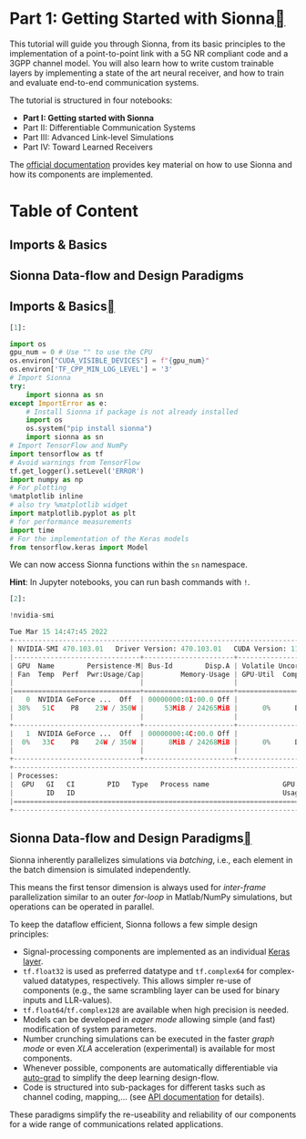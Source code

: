 # Part 1: Getting Started with Sionna<a class="headerlink" href="https://nvlabs.github.io/sionna/examples/Sionna_tutorial_part1.html#Part-1:-Getting-Started-with-Sionna" title="Permalink to this headline"></a>
    
This tutorial will guide you through Sionna, from its basic principles to the implementation of a point-to-point link with a 5G NR compliant code and a 3GPP channel model. You will also learn how to write custom trainable layers by implementing a state of the art neural receiver, and how to train and evaluate end-to-end communication systems.
    
The tutorial is structured in four notebooks:
 
- **Part I: Getting started with Sionna**
- Part II: Differentiable Communication Systems
- Part III: Advanced Link-level Simulations
- Part IV: Toward Learned Receivers

    
The <a class="reference external" href="https://nvlabs.github.io/sionna">official documentation</a> provides key material on how to use Sionna and how its components are implemented.

# Table of Content
## Imports & Basics
## Sionna Data-flow and Design Paradigms
  
  

## Imports & Basics<a class="headerlink" href="https://nvlabs.github.io/sionna/examples/Sionna_tutorial_part1.html#Imports-&-Basics" title="Permalink to this headline"></a>

```python
[1]:
```

```python
import os
gpu_num = 0 # Use "" to use the CPU
os.environ["CUDA_VISIBLE_DEVICES"] = f"{gpu_num}"
os.environ['TF_CPP_MIN_LOG_LEVEL'] = '3'
# Import Sionna
try:
    import sionna as sn
except ImportError as e:
    # Install Sionna if package is not already installed
    import os
    os.system("pip install sionna")
    import sionna as sn
# Import TensorFlow and NumPy
import tensorflow as tf
# Avoid warnings from TensorFlow
tf.get_logger().setLevel('ERROR')
import numpy as np
# For plotting
%matplotlib inline
# also try %matplotlib widget
import matplotlib.pyplot as plt
# for performance measurements
import time
# For the implementation of the Keras models
from tensorflow.keras import Model
```

    
We can now access Sionna functions within the `sn` namespace.
    
**Hint**: In Jupyter notebooks, you can run bash commands with `!`.

```python
[2]:
```

```python
!nvidia-smi
```


```python
Tue Mar 15 14:47:45 2022
+-----------------------------------------------------------------------------+
| NVIDIA-SMI 470.103.01   Driver Version: 470.103.01   CUDA Version: 11.4     |
|-------------------------------+----------------------+----------------------+
| GPU  Name        Persistence-M| Bus-Id        Disp.A | Volatile Uncorr. ECC |
| Fan  Temp  Perf  Pwr:Usage/Cap|         Memory-Usage | GPU-Util  Compute M. |
|                               |                      |               MIG M. |
|===============================+======================+======================|
|   0  NVIDIA GeForce ...  Off  | 00000000:01:00.0 Off |                  N/A |
| 30%   51C    P8    23W / 350W |     53MiB / 24265MiB |      0%      Default |
|                               |                      |                  N/A |
+-------------------------------+----------------------+----------------------+
|   1  NVIDIA GeForce ...  Off  | 00000000:4C:00.0 Off |                  N/A |
|  0%   33C    P8    24W / 350W |      8MiB / 24268MiB |      0%      Default |
|                               |                      |                  N/A |
+-------------------------------+----------------------+----------------------+
+-----------------------------------------------------------------------------+
| Processes:                                                                  |
|  GPU   GI   CI        PID   Type   Process name                  GPU Memory |
|        ID   ID                                                   Usage      |
|=============================================================================|
+-----------------------------------------------------------------------------+
```
## Sionna Data-flow and Design Paradigms<a class="headerlink" href="https://nvlabs.github.io/sionna/examples/Sionna_tutorial_part1.html#Sionna-Data-flow-and-Design-Paradigms" title="Permalink to this headline"></a>
    
Sionna inherently parallelizes simulations via <em>batching</em>, i.e., each element in the batch dimension is simulated independently.
    
This means the first tensor dimension is always used for <em>inter-frame</em> parallelization similar to an outer <em>for-loop</em> in Matlab/NumPy simulations, but operations can be operated in parallel.
    
To keep the dataflow efficient, Sionna follows a few simple design principles:
 
- Signal-processing components are implemented as an individual <a class="reference external" href="https://keras.io/api/layers/">Keras layer</a>.
- `tf.float32` is used as preferred datatype and `tf.complex64` for complex-valued datatypes, respectively.
This allows simpler re-use of components (e.g., the same scrambling layer can be used for binary inputs and LLR-values).
- `tf.float64`/`tf.complex128` are available when high precision is needed.
- Models can be developed in <em>eager mode</em> allowing simple (and fast) modification of system parameters.
- Number crunching simulations can be executed in the faster <em>graph mode</em> or even <em>XLA</em> acceleration (experimental) is available for most components.
- Whenever possible, components are automatically differentiable via <a class="reference external" href="https://www.tensorflow.org/guide/autodiff">auto-grad</a> to simplify the deep learning design-flow.
- Code is structured into sub-packages for different tasks such as channel coding, mapping,… (see <a class="reference external" href="http://nvlabs.github.io/sionna/api/sionna.html">API documentation</a> for details).

    
These paradigms simplify the re-useability and reliability of our components for a wide range of communications related applications.

